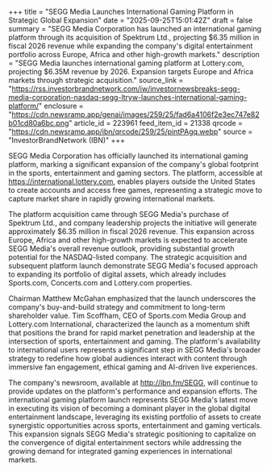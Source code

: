 +++
title = "SEGG Media Launches International Gaming Platform in Strategic Global Expansion"
date = "2025-09-25T15:01:42Z"
draft = false
summary = "SEGG Media Corporation has launched an international gaming platform through its acquisition of Spektrum Ltd., projecting $6.35 million in fiscal 2026 revenue while expanding the company's digital entertainment portfolio across Europe, Africa and other high-growth markets."
description = "SEGG Media launches international gaming platform at Lottery.com, projecting $6.35M revenue by 2026. Expansion targets Europe and Africa markets through strategic acquisition."
source_link = "https://rss.investorbrandnetwork.com/iw/investornewsbreaks-segg-media-corporation-nasdaq-segg-ltryw-launches-international-gaming-platform/"
enclosure = "https://cdn.newsramp.app/genai/images/259/25/fad6a4106f2e3ec747e82b01cd80a6bc.png"
article_id = 223961
feed_item_id = 21338
qrcode = "https://cdn.newsramp.app/ibn/qrcode/259/25/pintPAgq.webp"
source = "InvestorBrandNetwork (IBN)"
+++

<p>SEGG Media Corporation has officially launched its international gaming platform, marking a significant expansion of the company's global footprint in the sports, entertainment and gaming sectors. The platform, accessible at <a href="https://international.lottery.com" rel="nofollow" target="_blank">https://international.lottery.com</a>, enables players outside the United States to create accounts and access free games, representing a strategic move to capture market share in rapidly growing international markets.</p><p>The platform acquisition came through SEGG Media's purchase of Spektrum Ltd., and company leadership projects the initiative will generate approximately $6.35 million in fiscal 2026 revenue. This expansion across Europe, Africa and other high-growth markets is expected to accelerate SEGG Media's overall revenue outlook, providing substantial growth potential for the NASDAQ-listed company. The strategic acquisition and subsequent platform launch demonstrate SEGG Media's focused approach to expanding its portfolio of digital assets, which already includes Sports.com, Concerts.com and Lottery.com properties.</p><p>Chairman Matthew McGahan emphasized that the launch underscores the company's buy-and-build strategy and commitment to long-term shareholder value. Tim Scoffham, CEO of Sports.com Media Group and Lottery.com International, characterized the launch as a momentum shift that positions the brand for rapid market penetration and leadership at the intersection of sports, entertainment and gaming. The platform's availability to international users represents a significant step in SEGG Media's broader strategy to redefine how global audiences interact with content through immersive fan engagement, ethical gaming and AI-driven live experiences.</p><p>The company's newsroom, available at <a href="http://ibn.fm/SEGG" rel="nofollow" target="_blank">http://ibn.fm/SEGG</a>, will continue to provide updates on the platform's performance and expansion efforts. The international gaming platform launch represents SEGG Media's latest move in executing its vision of becoming a dominant player in the global digital entertainment landscape, leveraging its existing portfolio of assets to create synergistic opportunities across sports, entertainment and gaming verticals. This expansion signals SEGG Media's strategic positioning to capitalize on the convergence of digital entertainment sectors while addressing the growing demand for integrated gaming experiences in international markets.</p>